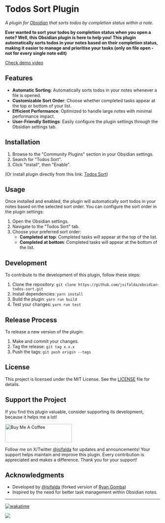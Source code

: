 # Todos Sort Plugin

_A plugin for [Obsidian](https://obsidian.md) that sorts todos by completion status within a note._

**Ever wanted to sort your todos by completion status when you open a note? Well, this Obsidian plugin is here to help you! This plugin automatically sorts todos in your notes based on their completion status, making it easier to manage and prioritise your tasks (only on file open - not for every single note edit)**

[Check demo video](https://github.com/user-attachments/assets/d5db6f7e-3840-415f-8206-f22fa82c75fe)

## Features

- **Automatic Sorting**: Automatically sorts todos in your notes whenever a file is opened.
- **Customizable Sort Order**: Choose whether completed tasks appear at the top or bottom of your list.
- **Efficient Performance**: Optimized to handle large notes with minimal performance impact.
- **User-Friendly Settings**: Easily configure the plugin settings through the Obsidian settings tab.

## Installation

1. Browse to the "Community Plugins" section in your Obsidian settings.
2. Search for "Todos Sort".
3. Click "Install", then "Enable".

(Or install plugin directly from this link: [Todos Sort](https://dub.sh/snQwj1Y))

## Usage

Once installed and enabled, the plugin will automatically sort todos in your notes based on the selected sort order. You can configure the sort order in the plugin settings:

1. Open the Obsidian settings.
2. Navigate to the "Todos Sort" tab.
3. Choose your preferred sort order:
   - **Completed at top**: Completed tasks will appear at the top of the list.
   - **Completed at bottom**: Completed tasks will appear at the bottom of the list.

## Development

To contribute to the development of this plugin, follow these steps:

1. Clone the repository: `git clone https://github.com/jsifalda/obsidian-todos-sort.git`
2. Install dependencies: `yarn install`
3. Build the plugin: `yarn run build`
4. Test your changes: `yarn run test`

## Release Process

To release a new version of the plugin:

1. Make and commit your changes.
2. Tag the release: `git tag x.x.x`
3. Push the tags: `git push origin --tags`

## License

This project is licensed under the MIT License. See the [LICENSE](./LICENSE) file for details.

## Support the Project

If you find this plugin valuable, consider supporting its development, because it helps me a lot!

<a href="https://jsifalda.link/59DgNi0" target="_blank"><img src="https://cdn.buymeacoffee.com/buttons/v2/default-yellow.png" alt="Buy Me A Coffee" style="height: 60px !important;width: 217px !important;" ></a>

Follow me on X/Twitter [@jsifalda](https://dub.sh/I5tFaqk) for updates and announcements!
Your support helps maintain and improve this plugin. Every contribution is appreciated and makes a difference. Thank you for your support!

## Acknowledgments

- Developed by [@jsifalda](https://dub.sh/I5tFaqk) (forked version of [Ryan Gomba](https://github.com/ryangomba/obsidian-todo-sort))
- Inspired by the need for better task management within Obsidian notes.

---

[![wakatime](https://wakatime.com/badge/user/15205825-ea5c-4bdc-94ae-b2f25e876c76/project/797cd96f-afab-4338-806d-5b0e2905733f.svg)](https://wakatime.com/badge/user/15205825-ea5c-4bdc-94ae-b2f25e876c76/project/797cd96f-afab-4338-806d-5b0e2905733f)

![](https://www.mypi.one/webhook/5030d064-5a55-4dd8-9025-ac08e8fd7414/obsidian-todos-sort-plugin-readme)
